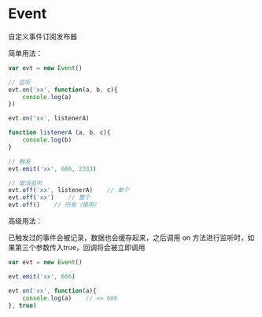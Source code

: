 # Event
自定义事件订阅发布器

简单用法：

```javascript
var evt = new Event()

// 监听
evt.on('xx', function(a, b, c){
    console.log(a)
})

evt.on('xx', listenerA)

function listenerA (a, b, c){
    console.log(b)
}

// 触发
evt.emit('xx', 666, 2333)

// 取消监听
evt.off('xx', listenerA)    // 单个
evt.off('xx')    // 整个
evt.off()    // 所有（慎用）
```

高级用法：

已触发过的事件会被记录，数据也会缓存起来，之后调用 on 方法进行监听时，如果第三个参数传入true，回调将会被立即调用

```javascript
var evt = new Event()

evt.emit('xx', 666)

evt.on('xx', function(a){
    console.log(a)    // => 666
}, true)
```